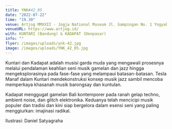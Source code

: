 ```yaml
---
title: YNK#42_05
date: "2022-07-22"
time: "19.30"
venue: Artjog MMXXII - Jogja National Museum Jl. Gampingan No. 1 Yogyakarta
venueURL: https://www.artjog.id/
with: KUNTARI (Bandung) & KADAPAT (Denpasar)
info: ""
flyer: /images/uploads/ynk-42.jpg
image: /images/uploads/YNK_42_05.jpg
---
```


Kuntari dan Kadapat adalah musisi garda muda yang mengawali prosesnya melalui pendalaman keahlian seni musik gamelan dan jazz hingga mengeksplorasinya pada fase-fase yang melampaui batasan-batasan. Tesla Manaf dalam Kuntari mendekonstruksi konsep musik jazz sambil mencoba memperkaya khasanah musik barongsay dan kuntulan.

Kadapat menggugat gamelan Bali kontemporer pada ranah gelap techno, ambient noise, dan glitch elektronika. Keduanya telah mencicipi musik populer dan tradisi dan kini siap bergelora dalam esensi seni yang paling menggiurkan: imajinasi radikal.

Ilustrasi: Daniel Satyagraha
